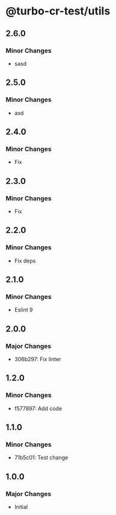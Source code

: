 # @turbo-cr-test/utils

## 2.6.0

### Minor Changes

- sasd

## 2.5.0

### Minor Changes

- asd

## 2.4.0

### Minor Changes

- Fix

## 2.3.0

### Minor Changes

- Fix

## 2.2.0

### Minor Changes

- Fix deps

## 2.1.0

### Minor Changes

- Eslint 9

## 2.0.0

### Major Changes

- 306b297: Fix linter

## 1.2.0

### Minor Changes

- f577897: Add code

## 1.1.0

### Minor Changes

- 71b5c01: Test change

## 1.0.0

### Major Changes

- Initial
